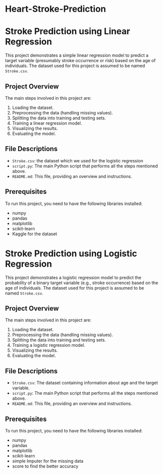 # Heart-Stroke-Prediction
# Stroke Prediction using Linear Regression

This project demonstrates a simple linear regression model to predict a target variable (presumably stroke occurrence or risk) based on the age of individuals. The dataset used for this project is assumed to be named `Stroke.csv`.

## Project Overview

The main steps involved in this project are:
1. Loading the dataset.
2. Preprocessing the data (handling missing values).
3. Splitting the data into training and testing sets.
4. Training a linear regression model.
5. Visualizing the results.
6. Evaluating the model.

## File Descriptions

- `Stroke.csv`: the dataset which we used for the logistic regression
- `script.py`: The main Python script that performs all the steps mentioned above.
- `README.md`: This file, providing an overview and instructions.

## Prerequisites

To run this project, you need to have the following libraries installed:

- numpy
- pandas
- matplotlib
- scikit-learn
- Kaggle for the dataset
  
# Stroke Prediction using Logistic Regression

This project demonstrates a logistic regression model to predict the probability of a binary target variable (e.g., stroke occurrence) based on the age of individuals. The dataset used for this project is assumed to be named `Stroke.csv`.

## Project Overview

The main steps involved in this project are:
1. Loading the dataset.
2. Preprocessing the data (handling missing values).
3. Splitting the data into training and testing sets.
4. Training a logistic regression model.
5. Visualizing the results.
6. Evaluating the model.

## File Descriptions

- `Stroke.csv`: The dataset containing information about age and the target variable.
- `script.py`: The main Python script that performs all the steps mentioned above.
- `README.md`: This file, providing an overview and instructions.

## Prerequisites

To run this project, you need to have the following libraries installed:

- numpy
- pandas
- matplotlib
- scikit-learn
- simple Imputer for the missing data
- score to find the better accuracy
